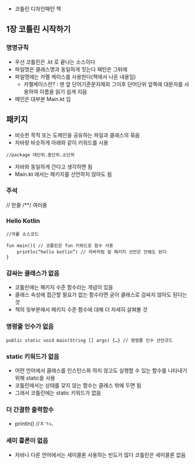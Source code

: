 - 코틀린 디자인패턴 책

## 1장 코틀린 시작하기

### 명명규칙
- 우선 코틀린은 .kt 로 끝나는 소스이다
- 파일명은 클래스명과 동일하게 짓는다 패턴은 그뒤에
- 파일명에는 카멜 케이스를 사용한다(책에서 나온 내용임)
  * 카멜케이스란? : 맨 앞 단어기준문자제외 그이후 단어단위 앞쪽에 대문자를 사용하여 이름을 읽기 쉽게 지음
- 메인은 대부분 Main.kt 임

## 패키지
- 비슷한 목적 또는 도메인을 공유하는 파일과 클래스의 묶음
- 자바랑 비슷하게 아래와 같이 키워드를 시용
```
//package 대단위.중단위.소단위
```
- 자바와 동일하게 간다고 생각하면 됨
- Main.kt 에서는 패키지를 선언하지 않아도 됨

### 주석
// 한줄
/**/ 여러줄

### Hello Kotlin
```
//국룰 소스코드

fun main(){ // 코틀린은 fun 키워드로 함수 사용
	println(“hello kotlin”) // 자바처럼 앞 패키지 선언은 안해도 된다
}
```
### 감싸는 클래스가 없음
- 코틀린에는 패키지 수준 함수라는 개념이 있음
- 클래스 속성에 접근할 필요가 없는 함수라면 굳이 클래스로 감싸지 않아도 된다는 것
- 책의 뒷부분에서 패키지 수준 함수에 대해 더 자세히 살펴볼 것

### 명령줄 인수가 없음
```
public static void main(String [] args) {…} // 명령줄 인수 선언코드
```

### static 키워드가 없음
- 어떤 언어에서 클래스를 인스턴스화 하지 않고도 실행할 수 있는 함수를 나타내기 위해 static을 사용
- 코틀린에서는 상태를 갖지 않는 함수는 클래스 밖에 두면 됨
- 그래서 코틀린에는 static 키워드가 없음

### 더 간결한 출력함수
- println() //ㅈㄱㄴ

### 세미 콜론이 없음
- 자바나 다른 언어에서는 세미콜론 사용하는 빈도가 많다
코틀린은 세미콜론 없음
